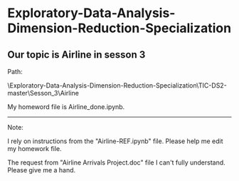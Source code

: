 # Exploratory-Data-Analysis-Dimension-Reduction-Specialization
Our topic is Airline in sesson 3
-----------

Path:

\Exploratory-Data-Analysis-Dimension-Reduction-Specialization\TIC-DS2-master\Sesson_3\Airline

My homeword file is Airline_done.ipynb.

-----------

Note:

I rely on instructions from the "Airline-REF.ipynb" file. Please help me edit my homework file.

The request from "Airline Arrivals Project.doc" file I can't fully understand. Please give me a hand.

